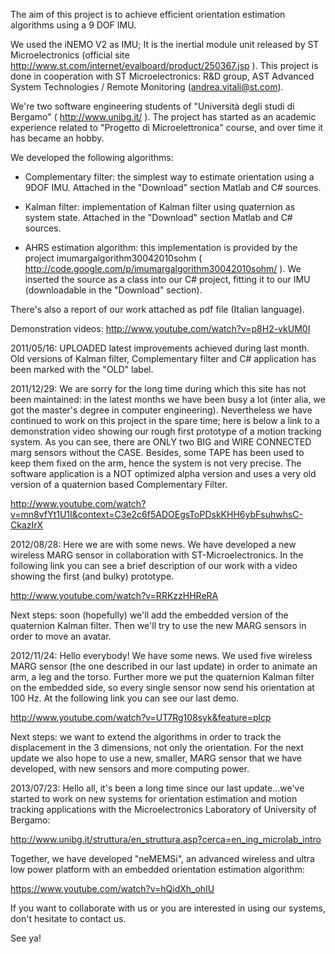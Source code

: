 The aim of this project is to achieve efficient orientation estimation algorithms using a 9 DOF IMU.

We used the iNEMO V2 as IMU; It is the inertial module unit released by ST Microelectronics (official site http://www.st.com/internet/evalboard/product/250367.jsp ).
This project is done in cooperation with ST Microelectronics: R&D group, AST Advanced System Technologies / Remote Monitoring (andrea.vitali@st.com).


We're two software engineering students of "Università degli studi di Bergamo" ( http://www.unibg.it/ ).
The project has started as an academic experience related to "Progetto di Microelettronica" course, and over time it has became an hobby.

We developed the following algorithms:

- Complementary filter: the simplest way to estimate orientation using a 9DOF IMU. Attached in the "Download" section Matlab and C# sources.

- Kalman filter: implementation of Kalman filter using quaternion as system state. Attached in the "Download" section  Matlab and C# sources.

- AHRS estimation algorithm: this implementation is provided by the project imumargalgorithm30042010sohm ( http://code.google.com/p/imumargalgorithm30042010sohm/ ). We inserted the source as a class into our C# project, fitting it to our IMU (downloadable in the "Download" section).

There's also a report of our work attached as pdf file (Italian language).

Demonstration videos:
http://www.youtube.com/watch?v=p8H2-vkUM0I

2011/05/16: UPLOADED latest improvements achieved during last month.
Old versions of Kalman filter, Complementary filter and C# application has been marked with the "OLD" label.

2011/12/29: We are sorry for the long time during which this site has not been maintained: in the latest months we have been busy a lot (inter alia, we got the master's degree in computer engineering). Nevertheless we have continued to work on this project in the spare time; here is below a link to a demonstration video showing our rough first prototype of a motion tracking system.
As you can see, there are ONLY two BIG and WIRE CONNECTED marg sensors without the CASE. Besides, some TAPE has been used to keep them fixed on the arm, hence the system is not very precise. The software application is a NOT optimized alpha version and uses a very old version of a quaternion based Complementary Filter.

http://www.youtube.com/watch?v=mn8vfYt1U1I&context=C3e2c6f5ADOEgsToPDskKHH6ybFsuhwhsC-CkazIrX

2012/08/28: Here we are with some news. We have developed a new wireless MARG sensor in collaboration with ST-Microelectronics. In the following link you can see a brief description of our work with a video showing the first (and bulky) prototype.

http://www.youtube.com/watch?v=RRKzzHHReRA

Next steps: soon (hopefully) we'll add the embedded version of the quaternion Kalman filter. Then we'll try to use the new MARG sensors in order to move an avatar.

2012/11/24: Hello everybody! We have some news. We used five wireless MARG sensor (the one described in our last update) in order to animate an arm, a leg and the torso. Further more we put the quaternion Kalman filter on the embedded side, so every single sensor now send his orientation at 100 Hz. At the following link you can see our last demo.

http://www.youtube.com/watch?v=UT7Rg108syk&feature=plcp

Next steps: we want to extend the algorithms in order to track the displacement in the 3 dimensions, not only the orientation. For the next update we also hope to use a new, smaller, MARG sensor that we have developed, with new sensors and  more computing power.

2013/07/23: Hello all, it's been a long time since our last update...we've started to work on new systems for orientation estimation and motion tracking applications with the Microelectronics Laboratory of University of Bergamo:

http://www.unibg.it/struttura/en_struttura.asp?cerca=en_ing_microlab_intro

Together, we have developed "neMEMSi", an advanced wireless and ultra low power platform with an embedded orientation estimation algorithm:

https://www.youtube.com/watch?v=hQidXh_ohIU

If you want to collaborate with us or you are interested in using our systems, don't hesitate to contact us.

See ya!